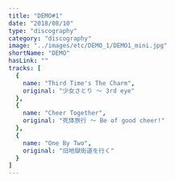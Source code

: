 ```yaml
---
title: "DEMO#1"
date: "2018/08/10"
type: "discography"
category: "discography"
image: "../images/etc/DEMO_1/DEMO1_mini.jpg"
shortName: "DEMO"
hasLink: ""
tracks: [
  {
    name: "Third Time's The Charm",
    original: "少女さとり ～ 3rd eye"
  },
  {
    name: "Cheer Together", 
    original: "死体旅行 ～ Be of good cheer!"
  },
  {
    name: "One By Two", 
    original: "旧地獄街道を行く"
  }
]
---
```

